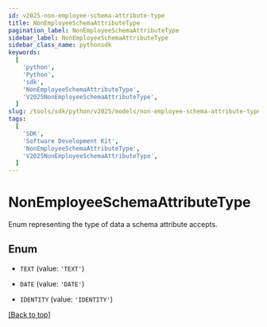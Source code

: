 ```yaml
---
id: v2025-non-employee-schema-attribute-type
title: NonEmployeeSchemaAttributeType
pagination_label: NonEmployeeSchemaAttributeType
sidebar_label: NonEmployeeSchemaAttributeType
sidebar_class_name: pythonsdk
keywords:
  [
    'python',
    'Python',
    'sdk',
    'NonEmployeeSchemaAttributeType',
    'V2025NonEmployeeSchemaAttributeType',
  ]
slug: /tools/sdk/python/v2025/models/non-employee-schema-attribute-type
tags:
  [
    'SDK',
    'Software Development Kit',
    'NonEmployeeSchemaAttributeType',
    'V2025NonEmployeeSchemaAttributeType',
  ]
---
```


# NonEmployeeSchemaAttributeType

Enum representing the type of data a schema attribute accepts.

## Enum

- `TEXT` (value: `'TEXT'`)

- `DATE` (value: `'DATE'`)

- `IDENTITY` (value: `'IDENTITY'`)

[[Back to top]](#)

